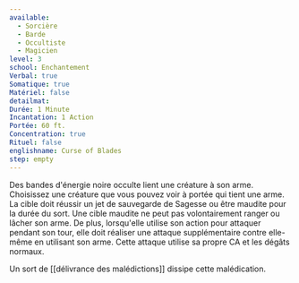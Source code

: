 ```yaml
---
available:
  - Sorcière
  - Barde
  - Occultiste
  - Magicien
level: 3
school: Enchantement
Verbal: true
Somatique: true
Matériel: false
detailmat:
Durée: 1 Minute
Incantation: 1 Action
Portée: 60 ft.
Concentration: true
Rituel: false
englishname: Curse of Blades
step: empty
---
```

Des bandes d'énergie noire occulte lient une créature à son arme. Choisissez une créature que vous pouvez voir à portée qui tient une arme. La cible doit réussir un jet de sauvegarde de Sagesse ou être maudite pour la durée du sort. Une cible maudite ne peut pas volontairement ranger ou lâcher son arme. De plus, lorsqu'elle utilise son action pour attaquer pendant son tour, elle doit réaliser une attaque supplémentaire contre elle-même en utilisant son arme. Cette attaque utilise sa propre CA et les dégâts normaux.

Un sort de [[délivrance des malédictions]] dissipe cette malédication.
